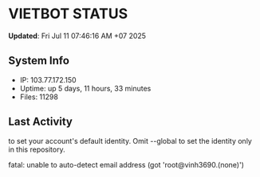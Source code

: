 # VIETBOT STATUS
**Updated**: Fri Jul 11 07:46:16 AM +07 2025

## System Info
- IP: 103.77.172.150
- Uptime: up 5 days, 11 hours, 33 minutes
- Files: 11298

## Last Activity

to set your account's default identity.
Omit --global to set the identity only in this repository.

fatal: unable to auto-detect email address (got 'root@vinh3690.(none)')
